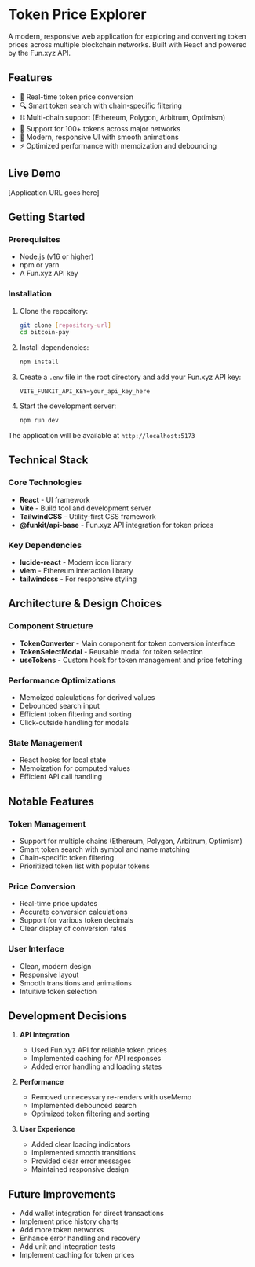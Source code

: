 # Token Price Explorer

A modern, responsive web application for exploring and converting token prices across multiple blockchain networks. Built with React and powered by the Fun.xyz API.

## Features

- 🔄 Real-time token price conversion
- 🔍 Smart token search with chain-specific filtering
- ⛓️ Multi-chain support (Ethereum, Polygon, Arbitrum, Optimism)
- 💱 Support for 100+ tokens across major networks
- 🎨 Modern, responsive UI with smooth animations
- ⚡ Optimized performance with memoization and debouncing

## Live Demo

[Application URL goes here]

## Getting Started

### Prerequisites

- Node.js (v16 or higher)
- npm or yarn
- A Fun.xyz API key

### Installation

1. Clone the repository:
   ```bash
   git clone [repository-url]
   cd bitcoin-pay
   ```

2. Install dependencies:
   ```bash
   npm install
   ```

3. Create a `.env` file in the root directory and add your Fun.xyz API key:
   ```
   VITE_FUNKIT_API_KEY=your_api_key_here
   ```

4. Start the development server:
   ```bash
   npm run dev
   ```

The application will be available at `http://localhost:5173`

## Technical Stack

### Core Technologies
- **React** - UI framework
- **Vite** - Build tool and development server
- **TailwindCSS** - Utility-first CSS framework
- **@funkit/api-base** - Fun.xyz API integration for token prices

### Key Dependencies
- **lucide-react** - Modern icon library
- **viem** - Ethereum interaction library
- **tailwindcss** - For responsive styling

## Architecture & Design Choices

### Component Structure
- **TokenConverter** - Main component for token conversion interface
- **TokenSelectModal** - Reusable modal for token selection
- **useTokens** - Custom hook for token management and price fetching

### Performance Optimizations
- Memoized calculations for derived values
- Debounced search input
- Efficient token filtering and sorting
- Click-outside handling for modals

### State Management
- React hooks for local state
- Memoization for computed values
- Efficient API call handling

## Notable Features

### Token Management
- Support for multiple chains (Ethereum, Polygon, Arbitrum, Optimism)
- Smart token search with symbol and name matching
- Chain-specific token filtering
- Prioritized token list with popular tokens

### Price Conversion
- Real-time price updates
- Accurate conversion calculations
- Support for various token decimals
- Clear display of conversion rates

### User Interface
- Clean, modern design
- Responsive layout
- Smooth transitions and animations
- Intuitive token selection

## Development Decisions

1. **API Integration**
   - Used Fun.xyz API for reliable token prices
   - Implemented caching for API responses
   - Added error handling and loading states

2. **Performance**
   - Removed unnecessary re-renders with useMemo
   - Implemented debounced search
   - Optimized token filtering and sorting

3. **User Experience**
   - Added clear loading indicators
   - Implemented smooth transitions
   - Provided clear error messages
   - Maintained responsive design

## Future Improvements

- Add wallet integration for direct transactions
- Implement price history charts
- Add more token networks
- Enhance error handling and recovery
- Add unit and integration tests
- Implement caching for token prices



